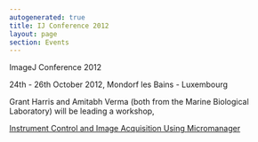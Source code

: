 ```yaml
---
autogenerated: true
title: IJ Conference 2012
layout: page
section: Events
---
```


ImageJ Conference 2012

24th - 26th October 2012, Mondorf les Bains - Luxembourg

Grant Harris and Amitabh Verma (both from the Marine Biological
Laboratory) will be leading a workshop,

[Instrument Control and Image Acquisition Using
Micromanager](http://imagejconf.tudor.lu/program/doku.php?id=:program:workshops:grant_harris455418126)

